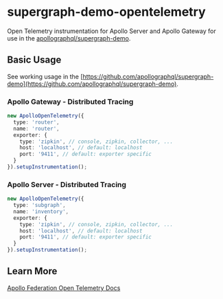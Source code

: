 # supergraph-demo-opentelemetry

Open Telemetry instrumentation for Apollo Server and Apollo Gateway for use in the [apollographql/supergraph-demo](https://github.com/apollographql/supergraph-demo).

## Basic Usage

See working usage in the [https://github.com/apollographql/supergraph-demo](https://github.com/apollographql/supergraph-demo).

### Apollo Gateway - Distributed Tracing

```ts
new ApolloOpenTelemetry({
  type: 'router',
  name: 'router',
  exporter: {
    type: 'zipkin', // console, zipkin, collector, ...
    host: 'localhost', // default: localhost
    port: '9411', // default: exporter specific
  }
}).setupInstrumentation();
```

### Apollo Server - Distributed Tracing

```ts
new ApolloOpenTelemetry({
  type: 'subgraph',
  name: 'inventory',
  exporter: {
    type: 'zipkin', // console, zipkin, collector, ...
    host: 'localhost', // default: localhost
    port: '9411', // default: exporter specific
  }
}).setupInstrumentation();
```

## Learn More

[Apollo Federation Open Telemetry Docs](https://www.apollographql.com/docs/federation/opentelemetry/)
